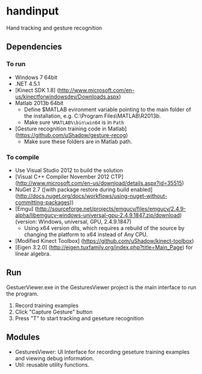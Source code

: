 # handinput

Hand tracking and gesture recognition

## Dependencies
### To run
* Windows 7 64bit
* .NET 4.5.1
* [Kinect SDK 1.8] (http://www.microsoft.com/en-us/kinectforwindowsdev/Downloads.aspx)
* Matlab 2013b 64bit 
  * Define $MATLAB evironment variable pointing to the main folder of the installation, e.g. C:\Program Files\MATLAB\R2013b.
  * Make sure `%MATLAB%\bin\win64` is in `Path`
* [Gesture recognition training code in Matlab] (https://github.com/uShadow/gesture-recog)
  * Make sure these folders are in Matlab path. 

### To compile
* Use Visual Studio 2012 to build the solution
* [Visual C++ Compiler November 2012 CTP] (http://www.microsoft.com/en-us/download/details.aspx?id=35515)
* NuGet 2.7 ([with package restore during build enabled] (http://docs.nuget.org/docs/workflows/using-nuget-without-committing-packages))
* [Emgu] (http://sourceforge.net/projects/emgucv/files/emgucv/2.4.9-alpha/libemgucv-windows-universal-gpu-2.4.9.1847.zip/download) (version: Windows, universal, GPU, 2.4.9.1847)
  * Using x64 version dlls, which requires a rebuild of the source by changing the platform to x64 instead of Any CPU.
* [Modified Kinect Toolbox] (https://github.com/uShadow/kinect-toolbox)
* [Eigen 3.2.0] (http://eigen.tuxfamily.org/index.php?title=Main_Page) for linear algebra.

## Run
GestuerViewer.exe in the GesturesViewer project is the main interface to run the program. 

1. Record training examples 
  1. Click "Capture Gesture" button 
2. Press "T" to start tracking and geseture recognition  

## Modules
* GesturesViewer: UI Interface for recording geseture training examples and viewing debug information.
* Util: reusable utility functions.



